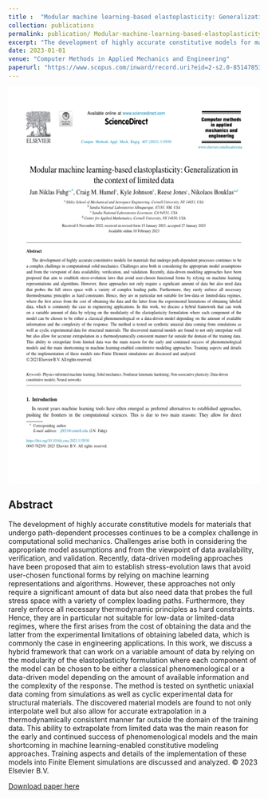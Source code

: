 ```yaml
---
title :  "Modular machine learning-based elastoplasticity: Generalization in the context of limited data"
collection: publications 
permalink: publication/ Modular-machine-learning-based-elastoplasticity-Generalization-in-the-context-of-limited-data
excerpt: "The development of highly accurate constitutive models for materials that undergo path-dependent processes continues to be a complex challenge in computational solid mechanics. Challenges arise both in considering the appropriate model assumptions and from the viewpoint of data availability, verification, and validation. Recently, data-driven modeling approaches have been proposed that aim to establish stress-evolution laws that avoid user-chosen functional forms by relying on machine learning representations and algorithms. However, these approaches not only require a significant amount of data but also need data that probes the full stress space with a variety of complex loading paths. Furthermore, they rarely enforce all necessary thermodynamic principles as hard constraints. Hence, they are in particular not suitable for low-data or limited-data regimes, where the first arises from the cost of obtaining the data and the latter from the experimental limitations of obtaining labeled data, which is commonly the case in engineering applications. In this work, we discuss a hybrid framework that can work on a variable amount of data by relying on the modularity of the elastoplasticity formulation where each component of the model can be chosen to be either a classical phenomenological or a data-driven model depending on the amount of available information and the complexity of the response. The method is tested on synthetic uniaxial data coming from simulations as well as cyclic experimental data for structural materials. The discovered material models are found to not only interpolate well but also allow for accurate extrapolation in a thermodynamically consistent manner far outside the domain of the training data. This ability to extrapolate from limited data was the main reason for the early and continued success of phenomenological models and the main shortcoming in machine learning-enabled constitutive modeling approaches. Training aspects and details of the implementation of these models into Finite Element simulations are discussed and analyzed. © 2023 Elsevier B.V."
date: 2023-01-01
venue: "Computer Methods in Applied Mechanics and Engineering"
paperurl: "https://www.scopus.com/inward/record.uri?eid=2-s2.0-85147853229&doi=10.1016%2fj.cma.2023.115930&partnerID=40&md5=67d4a639a4ec159c002deae4ce42cc25"
---
```

 
<p align="center">
<img align="middle" src="./../images/paperImage1.png" alt="Overview" width="596" height="794" />
</p> 
 
## Abstract 
The development of highly accurate constitutive models for materials that undergo path-dependent processes continues to be a complex challenge in computational solid mechanics. Challenges arise both in considering the appropriate model assumptions and from the viewpoint of data availability, verification, and validation. Recently, data-driven modeling approaches have been proposed that aim to establish stress-evolution laws that avoid user-chosen functional forms by relying on machine learning representations and algorithms. However, these approaches not only require a significant amount of data but also need data that probes the full stress space with a variety of complex loading paths. Furthermore, they rarely enforce all necessary thermodynamic principles as hard constraints. Hence, they are in particular not suitable for low-data or limited-data regimes, where the first arises from the cost of obtaining the data and the latter from the experimental limitations of obtaining labeled data, which is commonly the case in engineering applications. In this work, we discuss a hybrid framework that can work on a variable amount of data by relying on the modularity of the elastoplasticity formulation where each component of the model can be chosen to be either a classical phenomenological or a data-driven model depending on the amount of available information and the complexity of the response. The method is tested on synthetic uniaxial data coming from simulations as well as cyclic experimental data for structural materials. The discovered material models are found to not only interpolate well but also allow for accurate extrapolation in a thermodynamically consistent manner far outside the domain of the training data. This ability to extrapolate from limited data was the main reason for the early and continued success of phenomenological models and the main shortcoming in machine learning-enabled constitutive modeling approaches. Training aspects and details of the implementation of these models into Finite Element simulations are discussed and analyzed. © 2023 Elsevier B.V.
 
[Download paper here](https://www.scopus.com/inward/record.uri?eid=2-s2.0-85147853229&doi=10.1016%2fj.cma.2023.115930&partnerID=40&md5=67d4a639a4ec159c002deae4ce42cc25)